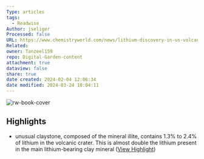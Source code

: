 ```yaml
---
Type: articles
tags:
  - Readwise
Author: jseliger
Processed: false
URL: https://www.chemistryworld.com/news/lithium-discovery-in-us-volcano-could-be-biggest-deposit-ever-found/4018032.article
Related: 
owner: Tanzeel159
repo: Digital-Garden-content
attachment: true
dataview: false
share: true
date created: 2024-02-04 12:06:34
date modified: 2024-03-24 10:04:11
---
```

![rw-book-cover](https://news.ycombinator.com/favicon.ico)

## Highlights
- unusual claystone, composed of the mineral illite, contains 1.3% to 2.4% of lithium in the volcanic crater. This is almost double the lithium present in the main lithium-bearing clay mineral ([View Highlight](https://read.readwise.io/read/01h9z3vs0r9pzdveyef2pv32fy))
